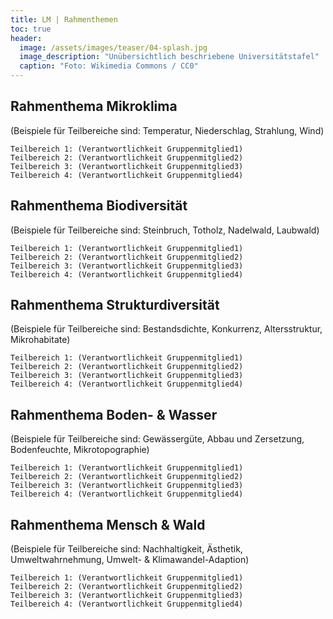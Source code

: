 ```yaml
---
title: LM | Rahmenthemen
toc: true
header:
  image: /assets/images/teaser/04-splash.jpg
  image_description: "Unübersichtlich beschriebene Universitätstafel"
  caption: "Foto: Wikimedia Commons / CC0"
---
```



## Rahmenthema Mikroklima
(Beispiele für Teilbereiche sind: Temperatur, Niederschlag, Strahlung, Wind)

    Teilbereich 1: (Verantwortlichkeit Gruppenmitglied1)
    Teilbereich 2: (Verantwortlichkeit Gruppenmitglied2)
    Teilbereich 3: (Verantwortlichkeit Gruppenmitglied3)
    Teilbereich 4: (Verantwortlichkeit Gruppenmitglied4)

## Rahmenthema Biodiversität
(Beispiele für Teilbereiche sind: Steinbruch, Totholz, Nadelwald, Laubwald)

    Teilbereich 1: (Verantwortlichkeit Gruppenmitglied1)
    Teilbereich 2: (Verantwortlichkeit Gruppenmitglied2)
    Teilbereich 3: (Verantwortlichkeit Gruppenmitglied3)
    Teilbereich 4: (Verantwortlichkeit Gruppenmitglied4)

## Rahmenthema Strukturdiversität
(Beispiele für Teilbereiche sind: Bestandsdichte, Konkurrenz, Altersstruktur, Mikrohabitate)

    Teilbereich 1: (Verantwortlichkeit Gruppenmitglied1)
    Teilbereich 2: (Verantwortlichkeit Gruppenmitglied2)
    Teilbereich 3: (Verantwortlichkeit Gruppenmitglied3)
    Teilbereich 4: (Verantwortlichkeit Gruppenmitglied4)

## Rahmenthema Boden- & Wasser
(Beispiele für Teilbereiche sind: Gewässergüte, Abbau und Zersetzung, Bodenfeuchte, Mikrotopographie)

    Teilbereich 1: (Verantwortlichkeit Gruppenmitglied1)
    Teilbereich 2: (Verantwortlichkeit Gruppenmitglied2)
    Teilbereich 3: (Verantwortlichkeit Gruppenmitglied3)
    Teilbereich 4: (Verantwortlichkeit Gruppenmitglied4)

## Rahmenthema Mensch & Wald
(Beispiele für Teilbereiche sind: Nachhaltigkeit, Ästhetik, Umweltwahrnehmung, Umwelt- & Klimawandel-Adaption)

    Teilbereich 1: (Verantwortlichkeit Gruppenmitglied1)
    Teilbereich 2: (Verantwortlichkeit Gruppenmitglied2)
    Teilbereich 3: (Verantwortlichkeit Gruppenmitglied3)
    Teilbereich 4: (Verantwortlichkeit Gruppenmitglied4)
    
    
    
